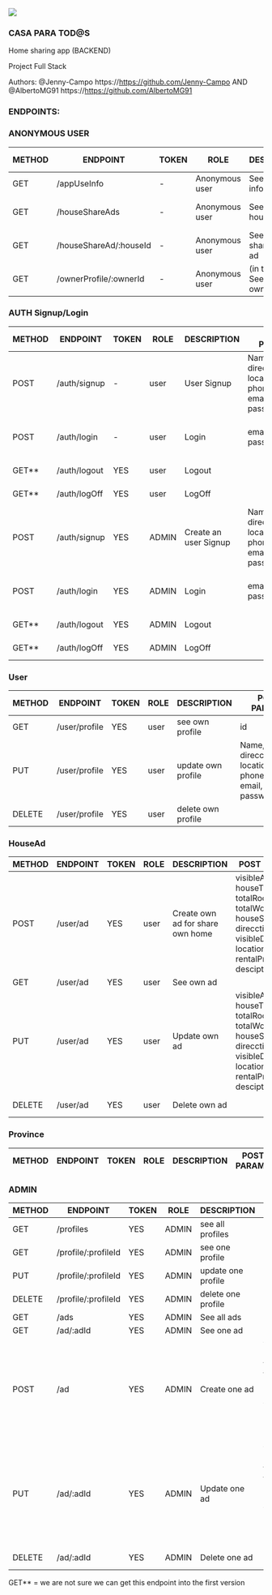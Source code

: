 ![](https://github.com/Jenny-Campo/Casa-para-todos/commit/472786918e6ede1d48793c790cf9ae273f9d24f3#r92078339)
### CASA PARA TOD@S

Home sharing app (BACKEND)

Project Full Stack

Authors:  @Jenny-Campo https://https://github.com/Jenny-Campo    AND    @AlbertoMG91 https://https://github.com/AlbertoMG91

### ENDPOINTS:

### ANONYMOUS USER

METHOD | ENDPOINT                    | TOKEN | ROLE           | DESCRIPTION               | POST PARAMS                                   | RETURNS
-------|-----------------------------|-------|----------------|---------------------------|-----------------------------------------------|--------------------
GET    | /appUseInfo                 | -     | Anonymous user | See app use information   |                                               | { msg: string }
GET    | /houseShareAds              | -     | Anonymous user | See all shared house ads  | query params ??                               | [{shared houses Ads}]
GET    | /houseShareAd/:houseId      | -     | Anonymous user | See one shared house ad   | id                                            | {share house ad}
GET    | /ownerProfile/:ownerId      | -     | Anonymous user | (in the ad) See the owner profile | id                                    | {owner profile}

### AUTH Signup/Login

METHOD | ENDPOINT                    | TOKEN | ROLE | DESCRIPTION           | POST PARAMS                                   | RETURNS
-------|-----------------------------|-------|------|-----------------------|-----------------------------------------------|--------------------
POST   | /auth/signup                | -     | user | User Signup           | Name, age, direcction, location, phoneNumber, email, password, role| {msg: string, token: token }
POST   | /auth/login                 | -     | user | Login                 | email, password                           | {msg: string, token: token }
GET**  | /auth/logout                | YES   | user | Logout                |                                               | {msg: string}
GET**  | /auth/logOff                | YES   | user | LogOff                |                                               | {msg: string}
POST   | /auth/signup                | YES   | ADMIN| Create an user Signup | Name, age, direcction, location, phoneNumber, email, password, role| {msg: string, token: token }
POST   | /auth/login                 | YES   | ADMIN| Login                 | email, password            | {msg: string, token: token }
GET**  | /auth/logout                | YES   | ADMIN| Logout                |                                               | {msg: string}
GET**  | /auth/logOff                | YES   | ADMIN| LogOff                |                                               | {msg: string}


### User

METHOD | ENDPOINT                    | TOKEN | ROLE   | DESCRIPTION           | POST PARAMS                                  | RETURNS
-------|-----------------------------|-------|--------|-----------------------|----------------------------------------------|--------------------
GET    | /user/profile               | YES   | user   | see own profile       | id                                           | {own profile}
PUT    | /user/profile               | YES   | user   | update own profile    | Name, age, direcction, location, phoneNumber, email, password, role                          | {own profile}
DELETE | /user/profile               | YES   | user   | delete own profile    |                                              | { msg: string }


### HouseAd

METHOD | ENDPOINT                    | TOKEN | ROLE   | DESCRIPTION           | POST PARAMS                                  | RETURNS
-------|-----------------------------|-------|--------|-----------------------|----------------------------------------------|--------------------
POST   | /user/ad                    | YES   | user   | Create own ad for share own home | visibleAddress, houseType, totalRooms, totalWc, houseState, direcction, visibleDirecction, location, rentalPrice, desciption   | { msg: string }
GET    | /user/ad                    | YES   | user   | See own ad            |                                              | {own ad}
PUT    | /user/ad                    | YES   | user   | Update own ad         | visibleAddress, houseType, totalRooms, totalWc, houseState, direcction, visibleDirecction, location, rentalPrice, desciption    | {own ad}
DELETE | /user/ad                    | YES   | user   | Delete own ad         |                                              | { msg: string }


### Province

METHOD | ENDPOINT                    | TOKEN | ROLE   | DESCRIPTION           | POST PARAMS                                  | RETURNS
-------|-----------------------------|-------|--------|-----------------------|----------------------------------------------|--------------------


### ADMIN

METHOD | ENDPOINT                    | TOKEN | ROLE   | DESCRIPTION           | POST PARAMS                                  | RETURNS
-------|-----------------------------|-------|--------|-----------------------|----------------------------------------------|--------------------
GET    | /profiles                   | YES   | ADMIN  | see all profiles      |                                              | {profiles}
GET    | /profile/:profileId         | YES   | ADMIN  | see one profile       | id                                           | {profile}
PUT    | /profile/:profileId         | YES   | ADMIN  | update one profile    | id                                           | {profile}
DELETE | /profile/:profileId         | YES   | ADMIN  | delete one profile    | id                                           | { msg: string }
GET    | /ads                        | YES   | ADMIN  | See all ads           |                                              | {ads}
GET    | /ad/:adId                   | YES   | ADMIN  | See one ad            | id                                            | {ad}
POST   | /ad                         | YES   | ADMIN  | Create one ad         | visibleAddress, houseType, totalRooms, totalWc, houseState, direcction, visibleDirecction, location, rentalPrice, desciption                            | { msg: string }
PUT    | /ad/:adId                   | YES   | ADMIN  | Update one ad         | visibleAddress, houseType, totalRooms, totalWc, houseState, direcction, visibleDirecction, location, rentalPrice, desciption                            | {ad}
DELETE | /ad/:adId                   | YES   | ADMIN  | Delete one ad         |                                              | { msg: string }



GET** = we are not sure we can get this endpoint into the first version




